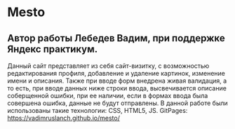 # Mesto
## Автор работы Лебедев Вадим, при поддержке Яндекс практикум.
Данный сайт представляет из себя сайт-визитку, с возможностью редактирования профиля, добавление и удаление картинок, изменение имени и описания. Также при вводе форм внедрена живая валидация, а то есть, при вводе данных ниже строки ввода, высвечивается описание соберщенной ошибки, при ее наличии, если в формах ввода была совершена ошибка, данные не будут отправлены.
В данной работе были использованы такие технологии: CSS, HTML5, JS.
GitPages: https://vadimruslanch.github.io/mesto/
